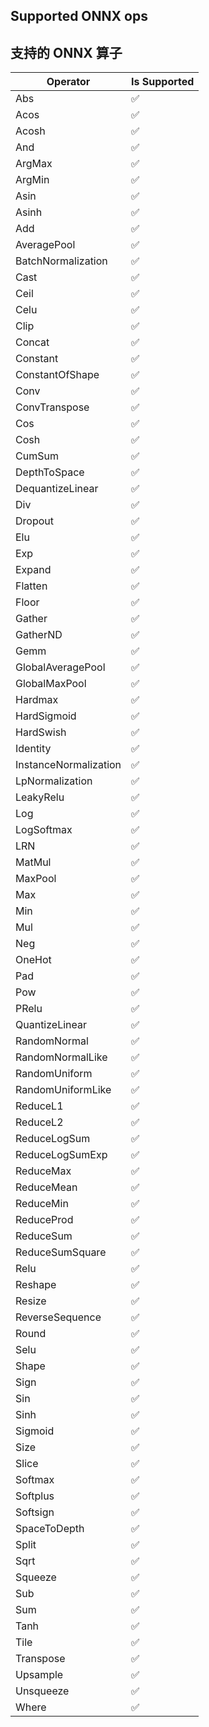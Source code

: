 ## Supported ONNX ops

## 支持的 ONNX 算子

| Operator | Is Supported |
|-------|------------------ |
| Abs | ✅ |
| Acos | ✅ |
| Acosh | ✅ |
| And | ✅ |
| ArgMax | ✅ |
| ArgMin | ✅ |
| Asin | ✅ |
| Asinh | ✅ |
| Add | ✅ |
| AveragePool | ✅ |
| BatchNormalization | ✅ |
| Cast | ✅ |
| Ceil | ✅ |
| Celu | ✅ |
| Clip | ✅ |
| Concat | ✅ |
| Constant | ✅ |
| ConstantOfShape | ✅ |
| Conv | ✅ |
| ConvTranspose | ✅ |
| Cos | ✅ |
| Cosh | ✅ |
| CumSum | ✅ |
| DepthToSpace | ✅ |
| DequantizeLinear | ✅ |
| Div | ✅ |
| Dropout | ✅ |
| Elu | ✅ |
| Exp | ✅ |
| Expand | ✅ |
| Flatten | ✅ |
| Floor | ✅ |
| Gather | ✅ |
| GatherND | ✅ |
| Gemm | ✅ |
| GlobalAveragePool | ✅ |
| GlobalMaxPool | ✅ |
| Hardmax | ✅ |
| HardSigmoid | ✅ |
| HardSwish | ✅ |
| Identity | ✅ |
| InstanceNormalization | ✅ |
| LpNormalization | ✅ |
| LeakyRelu | ✅ |
| Log | ✅ |
| LogSoftmax | ✅ |
| LRN | ✅ |
| MatMul | ✅ |
| MaxPool | ✅ |
| Max | ✅ |
| Min | ✅ |
| Mul | ✅ |
| Neg | ✅ |
| OneHot | ✅ |
| Pad | ✅ |
| Pow | ✅ |
| PRelu | ✅ |
| QuantizeLinear | ✅ |
| RandomNormal | ✅ |
| RandomNormalLike | ✅ |
| RandomUniform | ✅ |
| RandomUniformLike | ✅ |
| ReduceL1 | ✅ |
| ReduceL2 | ✅ |
| ReduceLogSum | ✅ |
| ReduceLogSumExp | ✅ |
| ReduceMax | ✅ |
| ReduceMean | ✅ |
| ReduceMin | ✅ |
| ReduceProd | ✅ |
| ReduceSum | ✅ |
| ReduceSumSquare | ✅ |
| Relu | ✅ |
| Reshape | ✅ |
| Resize | ✅ |
| ReverseSequence | ✅ |
| Round | ✅ |
| Selu | ✅ |
| Shape | ✅ |
| Sign | ✅ |
| Sin | ✅ |
| Sinh | ✅ |
| Sigmoid | ✅ |
| Size | ✅ |
| Slice | ✅ |
| Softmax | ✅ |
| Softplus | ✅ |
| Softsign | ✅ |
| SpaceToDepth | ✅ |
| Split | ✅ |
| Sqrt | ✅ |
| Squeeze | ✅ |
| Sub | ✅ |
| Sum | ✅ |
| Tanh | ✅ |
| Tile | ✅ |
| Transpose | ✅ |
| Upsample | ✅ |
| Unsqueeze | ✅ |
| Where | ✅ |
